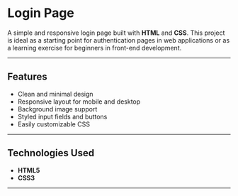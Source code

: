# Login Page

A simple and responsive login page built with **HTML** and **CSS**. This project is ideal as a starting point for authentication pages in web applications or as a learning exercise for beginners in front-end development.

---

## Features

- Clean and minimal design
- Responsive layout for mobile and desktop
- Background image support
- Styled input fields and buttons
- Easily customizable CSS

---

## Technologies Used

- **HTML5**
- **CSS3**

- ---

